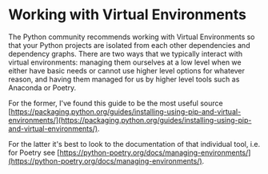 # Working with Virtual Environments

The Python community recommends working with Virtual Environments so that your Python projects are isolated from each other dependencies and dependency graphs. There are two ways that we typically interact with virtual environments: managing them ourselves at a low level when we either have basic needs or cannot use higher level options for whatever reason, and having them managed for us by higher level tools such as Anaconda or Poetry.

For the former, I've found this guide to be the most useful source [https://packaging.python.org/guides/installing-using-pip-and-virtual-environments/](https://packaging.python.org/guides/installing-using-pip-and-virtual-environments/).

For the latter it's best to look to the documentation of that individual tool, i.e. for Poetry see [https://python-poetry.org/docs/managing-environments/](https://python-poetry.org/docs/managing-environments/).
